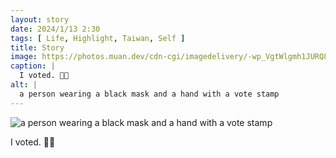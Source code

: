 ```yaml
---
layout: story
date: 2024/1/13 2:30
tags: [ Life, Highlight, Taiwan, Self ]
title: Story
image: https://photos.muan.dev/cdn-cgi/imagedelivery/-wp_VgtWlgmh1JURQ8t1mg/a2146b19-f68b-4cf1-2f3c-21ecc96c2e00/public
caption: |
  I voted. 🤞🏼
alt: |
  a person wearing a black mask and a hand with a vote stamp
---
```


![a person wearing a black mask and a hand with a vote stamp](https://photos.muan.dev/cdn-cgi/imagedelivery/-wp_VgtWlgmh1JURQ8t1mg/a2146b19-f68b-4cf1-2f3c-21ecc96c2e00/public)

I voted. 🤞🏼
